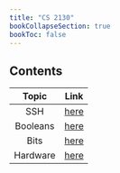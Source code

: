 ```yaml
---
title: "CS 2130"
bookCollapseSection: true
bookToc: false
---
```

## Contents

|  Topic   |              Link              |
| :------: | :----------------------------: |
|   SSH    |   [here](/notes/cs2130/ssh)    |
| Booleans | [here](/notes/cs2130/booleans) |
|   Bits   |   [here](/notes/cs2130/bits)   |
| Hardware | [here](/notes/cs2130/hardware) |

